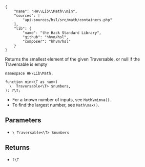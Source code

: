 ``` yamlmeta
{
    "name": "HH\\Lib\\Math\\min",
    "sources": [
        "api-sources/hsl/src/math/containers.php"
    ],
    "lib": {
        "name": "the Hack Standard Library",
        "github": "hhvm/hsl",
        "composer": "hhvm/hsl"
    }
}
```




Returns the smallest element of the given Traversable, or null if the
Traversable is empty




``` Hack
namespace HH\Lib\Math;

function min<\T as num>(
  \  Traversable<\T> $numbers,
): ?\T;
```




+ For a known number of inputs, see ` Math\minva() `.
+ To find the largest number, see ` Math\max() `.




## Parameters




* ` \ Traversable<\T> $numbers `




## Returns




- ` ?\T `
<!-- HHAPIDOC -->
